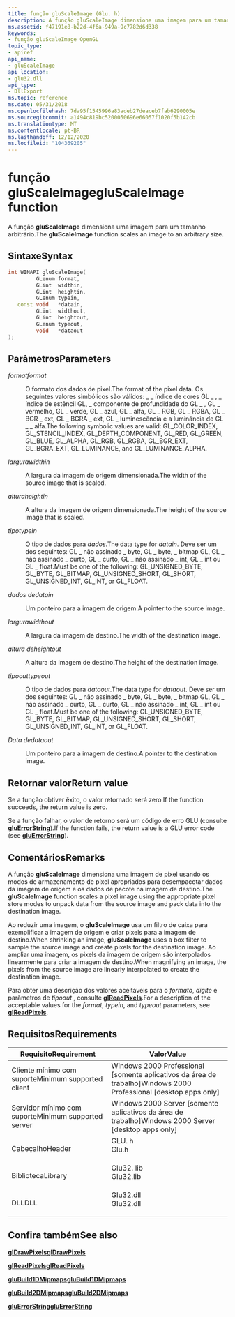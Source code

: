 ```yaml
---
title: função gluScaleImage (Glu. h)
description: A função gluScaleImage dimensiona uma imagem para um tamanho arbitrário.
ms.assetid: f47191e8-b22d-4f6a-949a-9c7782d6d338
keywords:
- função gluScaleImage OpenGL
topic_type:
- apiref
api_name:
- gluScaleImage
api_location:
- glu32.dll
api_type:
- DllExport
ms.topic: reference
ms.date: 05/31/2018
ms.openlocfilehash: 7da95f1545996a83adeb27deaceb7fab6290005e
ms.sourcegitcommit: a1494c819bc5200050696e66057f1020f5b142cb
ms.translationtype: MT
ms.contentlocale: pt-BR
ms.lasthandoff: 12/12/2020
ms.locfileid: "104369205"
---
```

# <a name="gluscaleimage-function"></a><span data-ttu-id="7d2e5-104">função gluScaleImage</span><span class="sxs-lookup"><span data-stu-id="7d2e5-104">gluScaleImage function</span></span>

<span data-ttu-id="7d2e5-105">A função **gluScaleImage** dimensiona uma imagem para um tamanho arbitrário.</span><span class="sxs-lookup"><span data-stu-id="7d2e5-105">The **gluScaleImage** function scales an image to an arbitrary size.</span></span>

## <a name="syntax"></a><span data-ttu-id="7d2e5-106">Sintaxe</span><span class="sxs-lookup"><span data-stu-id="7d2e5-106">Syntax</span></span>


```C++
int WINAPI gluScaleImage(
         GLenum format,
         GLint  widthin,
         GLint  heightin,
         GLenum typein,
   const void   *datain,
         GLint  widthout,
         GLint  heightout,
         GLenum typeout,
         void   *dataout
);
```



## <a name="parameters"></a><span data-ttu-id="7d2e5-107">Parâmetros</span><span class="sxs-lookup"><span data-stu-id="7d2e5-107">Parameters</span></span>

<dl> <dt>

<span data-ttu-id="7d2e5-108">*format*</span><span class="sxs-lookup"><span data-stu-id="7d2e5-108">*format*</span></span> 
</dt> <dd>

<span data-ttu-id="7d2e5-109">O formato dos dados de pixel.</span><span class="sxs-lookup"><span data-stu-id="7d2e5-109">The format of the pixel data.</span></span> <span data-ttu-id="7d2e5-110">Os seguintes valores simbólicos são válidos: \_ \_ índice de cores GL \_ , \_ índice de estêncil GL, \_ componente de profundidade do GL \_ , GL \_ vermelho, GL \_ verde, GL \_ azul, GL \_ alfa, GL \_ RGB, GL \_ RGBA, GL \_ BGR \_ ext, GL \_ BGRA \_ ext, GL \_ luminescência e a luminância de GL \_ \_ alfa.</span><span class="sxs-lookup"><span data-stu-id="7d2e5-110">The following symbolic values are valid: GL\_COLOR\_INDEX, GL\_STENCIL\_INDEX, GL\_DEPTH\_COMPONENT, GL\_RED, GL\_GREEN, GL\_BLUE, GL\_ALPHA, GL\_RGB, GL\_RGBA, GL\_BGR\_EXT, GL\_BGRA\_EXT, GL\_LUMINANCE, and GL\_LUMINANCE\_ALPHA.</span></span>

</dd> <dt>

<span data-ttu-id="7d2e5-111">*largura*</span><span class="sxs-lookup"><span data-stu-id="7d2e5-111">*widthin*</span></span> 
</dt> <dd>

<span data-ttu-id="7d2e5-112">A largura da imagem de origem dimensionada.</span><span class="sxs-lookup"><span data-stu-id="7d2e5-112">The width of the source image that is scaled.</span></span>

</dd> <dt>

<span data-ttu-id="7d2e5-113">*altura*</span><span class="sxs-lookup"><span data-stu-id="7d2e5-113">*heightin*</span></span> 
</dt> <dd>

<span data-ttu-id="7d2e5-114">A altura da imagem de origem dimensionada.</span><span class="sxs-lookup"><span data-stu-id="7d2e5-114">The height of the source image that is scaled.</span></span>

</dd> <dt>

<span data-ttu-id="7d2e5-115">*tipo*</span><span class="sxs-lookup"><span data-stu-id="7d2e5-115">*typein*</span></span> 
</dt> <dd>

<span data-ttu-id="7d2e5-116">O tipo de dados para *dados*.</span><span class="sxs-lookup"><span data-stu-id="7d2e5-116">The data type for *datain*.</span></span> <span data-ttu-id="7d2e5-117">Deve ser um dos seguintes: GL \_ não assinado \_ byte, GL \_ byte, \_ bitmap GL, GL \_ não assinado \_ curto, GL \_ curto, GL \_ não assinado \_ int, GL \_ int ou GL \_ float.</span><span class="sxs-lookup"><span data-stu-id="7d2e5-117">Must be one of the following: GL\_UNSIGNED\_BYTE, GL\_BYTE, GL\_BITMAP, GL\_UNSIGNED\_SHORT, GL\_SHORT, GL\_UNSIGNED\_INT, GL\_INT, or GL\_FLOAT.</span></span>

</dd> <dt>

<span data-ttu-id="7d2e5-118">*dados de*</span><span class="sxs-lookup"><span data-stu-id="7d2e5-118">*datain*</span></span> 
</dt> <dd>

<span data-ttu-id="7d2e5-119">Um ponteiro para a imagem de origem.</span><span class="sxs-lookup"><span data-stu-id="7d2e5-119">A pointer to the source image.</span></span>

</dd> <dt>

<span data-ttu-id="7d2e5-120">*largura*</span><span class="sxs-lookup"><span data-stu-id="7d2e5-120">*widthout*</span></span> 
</dt> <dd>

<span data-ttu-id="7d2e5-121">A largura da imagem de destino.</span><span class="sxs-lookup"><span data-stu-id="7d2e5-121">The width of the destination image.</span></span>

</dd> <dt>

<span data-ttu-id="7d2e5-122">*altura de*</span><span class="sxs-lookup"><span data-stu-id="7d2e5-122">*heightout*</span></span> 
</dt> <dd>

<span data-ttu-id="7d2e5-123">A altura da imagem de destino.</span><span class="sxs-lookup"><span data-stu-id="7d2e5-123">The height of the destination image.</span></span>

</dd> <dt>

<span data-ttu-id="7d2e5-124">*tipoout*</span><span class="sxs-lookup"><span data-stu-id="7d2e5-124">*typeout*</span></span> 
</dt> <dd>

<span data-ttu-id="7d2e5-125">O tipo de dados para *dataout*.</span><span class="sxs-lookup"><span data-stu-id="7d2e5-125">The data type for *dataout*.</span></span> <span data-ttu-id="7d2e5-126">Deve ser um dos seguintes: GL \_ não assinado \_ byte, GL \_ byte, \_ bitmap GL, GL \_ não assinado \_ curto, GL \_ curto, GL \_ não assinado \_ int, GL \_ int ou GL \_ float.</span><span class="sxs-lookup"><span data-stu-id="7d2e5-126">Must be one of the following: GL\_UNSIGNED\_BYTE, GL\_BYTE, GL\_BITMAP, GL\_UNSIGNED\_SHORT, GL\_SHORT, GL\_UNSIGNED\_INT, GL\_INT, or GL\_FLOAT.</span></span>

</dd> <dt>

<span data-ttu-id="7d2e5-127">*Data de*</span><span class="sxs-lookup"><span data-stu-id="7d2e5-127">*dataout*</span></span> 
</dt> <dd>

<span data-ttu-id="7d2e5-128">Um ponteiro para a imagem de destino.</span><span class="sxs-lookup"><span data-stu-id="7d2e5-128">A pointer to the destination image.</span></span>

</dd> </dl>

## <a name="return-value"></a><span data-ttu-id="7d2e5-129">Retornar valor</span><span class="sxs-lookup"><span data-stu-id="7d2e5-129">Return value</span></span>

<span data-ttu-id="7d2e5-130">Se a função obtiver êxito, o valor retornado será zero.</span><span class="sxs-lookup"><span data-stu-id="7d2e5-130">If the function succeeds, the return value is zero.</span></span>

<span data-ttu-id="7d2e5-131">Se a função falhar, o valor de retorno será um código de erro GLU (consulte [**gluErrorString**](gluerrorstring.md)).</span><span class="sxs-lookup"><span data-stu-id="7d2e5-131">If the function fails, the return value is a GLU error code (see [**gluErrorString**](gluerrorstring.md)).</span></span>

## <a name="remarks"></a><span data-ttu-id="7d2e5-132">Comentários</span><span class="sxs-lookup"><span data-stu-id="7d2e5-132">Remarks</span></span>

<span data-ttu-id="7d2e5-133">A função **gluScaleImage** dimensiona uma imagem de pixel usando os modos de armazenamento de pixel apropriados para desempacotar dados da imagem de origem e os dados de pacote na imagem de destino.</span><span class="sxs-lookup"><span data-stu-id="7d2e5-133">The **gluScaleImage** function scales a pixel image using the appropriate pixel store modes to unpack data from the source image and pack data into the destination image.</span></span>

<span data-ttu-id="7d2e5-134">Ao reduzir uma imagem, o **gluScaleImage** usa um filtro de caixa para exemplificar a imagem de origem e criar pixels para a imagem de destino.</span><span class="sxs-lookup"><span data-stu-id="7d2e5-134">When shrinking an image, **gluScaleImage** uses a box filter to sample the source image and create pixels for the destination image.</span></span> <span data-ttu-id="7d2e5-135">Ao ampliar uma imagem, os pixels da imagem de origem são interpolados linearmente para criar a imagem de destino.</span><span class="sxs-lookup"><span data-stu-id="7d2e5-135">When magnifying an image, the pixels from the source image are linearly interpolated to create the destination image.</span></span>

<span data-ttu-id="7d2e5-136">Para obter uma descrição dos valores aceitáveis para o *formato*, *digite* e parâmetros de *tipoout* , consulte [**glReadPixels**](glreadpixels.md).</span><span class="sxs-lookup"><span data-stu-id="7d2e5-136">For a description of the acceptable values for the *format*, *typein*, and *typeout* parameters, see [**glReadPixels**](glreadpixels.md).</span></span>

## <a name="requirements"></a><span data-ttu-id="7d2e5-137">Requisitos</span><span class="sxs-lookup"><span data-stu-id="7d2e5-137">Requirements</span></span>



| <span data-ttu-id="7d2e5-138">Requisito</span><span class="sxs-lookup"><span data-stu-id="7d2e5-138">Requirement</span></span> | <span data-ttu-id="7d2e5-139">Valor</span><span class="sxs-lookup"><span data-stu-id="7d2e5-139">Value</span></span> |
|-------------------------------------|--------------------------------------------------------------------------------------|
| <span data-ttu-id="7d2e5-140">Cliente mínimo com suporte</span><span class="sxs-lookup"><span data-stu-id="7d2e5-140">Minimum supported client</span></span><br/> | <span data-ttu-id="7d2e5-141">Windows 2000 Professional \[somente aplicativos da área de trabalho\]</span><span class="sxs-lookup"><span data-stu-id="7d2e5-141">Windows 2000 Professional \[desktop apps only\]</span></span><br/>                           |
| <span data-ttu-id="7d2e5-142">Servidor mínimo com suporte</span><span class="sxs-lookup"><span data-stu-id="7d2e5-142">Minimum supported server</span></span><br/> | <span data-ttu-id="7d2e5-143">Windows 2000 Server \[somente aplicativos da área de trabalho\]</span><span class="sxs-lookup"><span data-stu-id="7d2e5-143">Windows 2000 Server \[desktop apps only\]</span></span><br/>                                 |
| <span data-ttu-id="7d2e5-144">Cabeçalho</span><span class="sxs-lookup"><span data-stu-id="7d2e5-144">Header</span></span><br/>                   | <dl> <span data-ttu-id="7d2e5-145"><dt>GLU. h</dt></span><span class="sxs-lookup"><span data-stu-id="7d2e5-145"><dt>Glu.h</dt></span></span> </dl>     |
| <span data-ttu-id="7d2e5-146">Biblioteca</span><span class="sxs-lookup"><span data-stu-id="7d2e5-146">Library</span></span><br/>                  | <dl> <span data-ttu-id="7d2e5-147"><dt>Glu32. lib</dt></span><span class="sxs-lookup"><span data-stu-id="7d2e5-147"><dt>Glu32.lib</dt></span></span> </dl> |
| <span data-ttu-id="7d2e5-148">DLL</span><span class="sxs-lookup"><span data-stu-id="7d2e5-148">DLL</span></span><br/>                      | <dl> <span data-ttu-id="7d2e5-149"><dt>Glu32.dll</dt></span><span class="sxs-lookup"><span data-stu-id="7d2e5-149"><dt>Glu32.dll</dt></span></span> </dl> |



## <a name="see-also"></a><span data-ttu-id="7d2e5-150">Confira também</span><span class="sxs-lookup"><span data-stu-id="7d2e5-150">See also</span></span>

<dl> <dt>

[<span data-ttu-id="7d2e5-151">**glDrawPixels**</span><span class="sxs-lookup"><span data-stu-id="7d2e5-151">**glDrawPixels**</span></span>](gldrawpixels.md)
</dt> <dt>

[<span data-ttu-id="7d2e5-152">**glReadPixels**</span><span class="sxs-lookup"><span data-stu-id="7d2e5-152">**glReadPixels**</span></span>](glreadpixels.md)
</dt> <dt>

[<span data-ttu-id="7d2e5-153">**gluBuild1DMipmaps**</span><span class="sxs-lookup"><span data-stu-id="7d2e5-153">**gluBuild1DMipmaps**</span></span>](glubuild1dmipmaps.md)
</dt> <dt>

[<span data-ttu-id="7d2e5-154">**gluBuild2DMipmaps**</span><span class="sxs-lookup"><span data-stu-id="7d2e5-154">**gluBuild2DMipmaps**</span></span>](glubuild2dmipmaps.md)
</dt> <dt>

[<span data-ttu-id="7d2e5-155">**gluErrorString**</span><span class="sxs-lookup"><span data-stu-id="7d2e5-155">**gluErrorString**</span></span>](gluerrorstring.md)
</dt> </dl>

 

 





